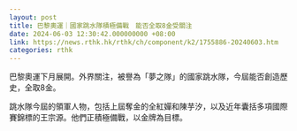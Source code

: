 ```yaml
---
layout: post
title: 巴黎奧運｜國家跳水隊積極備戰　能否全取8金受關注
date: 2024-06-03 12:30:42.000000000 +08:00
link: https://news.rthk.hk/rthk/ch/component/k2/1755886-20240603.htm
categories: rthk
---
```


巴黎奧運下月展開。外界關注，被譽為「夢之隊」的國家跳水隊，今屆能否創造歷史，全取8金。

跳水隊今屆的領軍人物，包括上屆奪金的全紅嬋和陳芋汐，以及近年囊括多項國際賽錦標的王宗源。他們正積極備戰，以金牌為目標。
